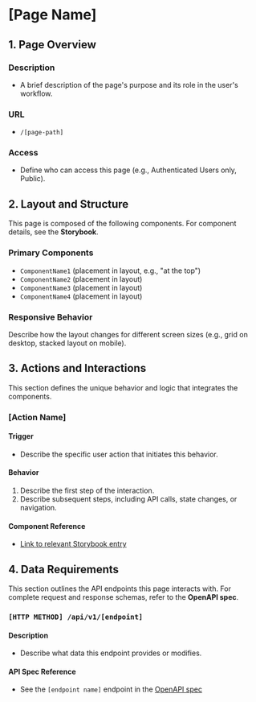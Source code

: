 # [Page Name]

## 1. Page Overview

### Description
- A brief description of the page's purpose and its role in the user's workflow.

### URL
- `/[page-path]`

### Access
- Define who can access this page (e.g., Authenticated Users only, Public).


## 2. Layout and Structure

This page is composed of the following components. For component details, see the **Storybook**.

### Primary Components
- `ComponentName1` (placement in layout, e.g., "at the top")
- `ComponentName2` (placement in layout)
- `ComponentName3` (placement in layout)
- `ComponentName4` (placement in layout)

### Responsive Behavior

Describe how the layout changes for different screen sizes (e.g., grid on desktop, stacked layout on mobile).


## 3. Actions and Interactions

This section defines the unique behavior and logic that integrates the components.

### [Action Name]

#### Trigger
- Describe the specific user action that initiates this behavior.

#### Behavior
1. Describe the first step of the interaction.
2. Describe subsequent steps, including API calls, state changes, or navigation.

#### Component Reference
- [Link to relevant Storybook entry](https://storybook-link)


## 4. Data Requirements

This section outlines the API endpoints this page interacts with. For complete request and response schemas, refer to the **OpenAPI spec**.

### `[HTTP METHOD] /api/v1/[endpoint]`

#### Description
- Describe what data this endpoint provides or modifies.

#### API Spec Reference
- See the `[endpoint name]` endpoint in the [OpenAPI spec](https://link-to-openapi-spec)

